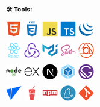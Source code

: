 ### :hammer_and_wrench: Tools:

<div>
   <a href="https://html.com/html5/"><img src="https://github.com/devicons/devicon/blob/master/icons/html5/html5-original.svg" title="HTML5" alt="HTML" width="40" height="40"/></a>&nbsp;
   <a href="https://www.w3.org/Style/CSS/Overview.en.html"><img src="https://github.com/devicons/devicon/blob/master/icons/css3/css3-plain-wordmark.svg"  title="CSS3" alt="CSS" width="40" height="40"/></a>&nbsp;
   <a href="https://ecma-international.org/publications-and-standards/standards/ecma-262/"><img src="https://github.com/devicons/devicon/blob/master/icons/javascript/javascript-original.svg" title="JavaScript" alt="JavaScript" width="40" height="40"/></a>&nbsp;   
  <a href="https://www.typescriptlang.org/docs/"><img src="https://github.com/devicons/devicon/blob/master/icons/typescript/typescript-original.svg" title="TypeScript" alt="TypeScript" width="40" height="40"/></a>&nbsp;
  <a href="https://jquery.com/"><img src="https://github.com/devicons/devicon/blob/master/icons/jquery/jquery-original.svg" title="JQuery" alt="JQuery" width="40" height="40"/></a>&nbsp;
   
  <a href="https://react.dev/"><img src="https://github.com/devicons/devicon/blob/master/icons/react/react-original-wordmark.svg" title="React" alt="React" width="40" height="40"/></a>&nbsp;
  <a href="https://redux.js.org/"><img src="https://github.com/devicons/devicon/blob/master/icons/redux/redux-original.svg" title="Redux" alt="Redux " width="40" height="40"/></a>&nbsp;
  <a href="https://mui.com/material-ui/"><img src="https://github.com/devicons/devicon/blob/master/icons/materialui/materialui-original.svg" title="Material UI" alt="Material UI" width="40" height="40"/></a>&nbsp;
  <a href="https://sass-lang.com/"><img src ="https://github.com/devicons/devicon/blob/master/icons/sass/sass-original.svg" title="SASS" alt="SASS" width="40" heigth="40"/></a>&nbsp;
  <a href="https://postcss.org/"><img src="https://github.com/devicons/devicon/blob/master/icons/postcss/postcss-original.svg" title="PostCSS" alt="PostCSS" width="40" height="40"/></a>&nbsp;
  
   <a href="https://nodejs.org/en"><img src="https://github.com/devicons/devicon/blob/master/icons/nodejs/nodejs-original-wordmark.svg" title="NodeJS" alt="NodeJS" width="40" height="40"/></a>&nbsp;
   <a href="https://expressjs.com/"><img src="https://github.com/devicons/devicon/blob/master/icons/express/express-original.svg" title="Express" alt="Express" width="40" height="40"/></a>&nbsp;
   <a href="https://nextjs.org/"><img src="https://github.com/devicons/devicon/blob/master/icons/nextjs/nextjs-original.svg" title="NextJS" alt="NextJS" width="40" height="40"/></a>&nbsp;
   <a href="https://webpack.js.org/   "><img src="https://github.com/devicons/devicon/blob/master/icons/webpack/webpack-original.svg" title="WebPack" alt="WebPack" width="40" height="40"/></a>&nbsp;
   <a href="https://www.npmjs.com/package/gatsby"><img src="https://github.com/devicons/devicon/blob/master/icons/gatsby/gatsby-original.svg" title="Gatsby"  alt="Gatsby" width="40" height="40"/></a>&nbsp;
  
   <a href="https://vitejs.dev/"><img src="https://github.com/devicons/devicon/blob/master/icons/vite/vite-original.svg" title="Vite" alt="Vite" width="40" height="40"/></a>&nbsp;
   <a href="https://gulpjs.com/"><img src="https://github.com/devicons/devicon/blob/master/icons/gulp/gulp-plain.svg" title="Gulp" alt="Gulp" width="40" height="40"/></a>&nbsp;
   <a href="https://www.npmjs.com/"><img src="https://github.com/devicons/devicon/blob/master/icons/npm/npm-original-wordmark.svg" title="npm" alt="npm" width="40" height="40"/></a>&nbsp;
   <a href="https://classic.yarnpkg.com/en/"><img src="https://github.com/devicons/devicon/blob/master/icons/yarn/yarn-original.svg" title="yarn" alt="yarn" width="40" height="40"/></a>&nbsp;
   <a href="https://git-scm.com/"><img src="https://github.com/devicons/devicon/blob/master/icons/git/git-original.svg" title="Git" alt="Git" width="40" height="40"/></a>&nbsp;
   
</div>
